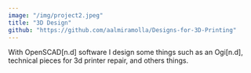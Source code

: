 ```yaml
---
image: "/img/project2.jpeg"
title: "3D Design"
github: "https://github.com/aalmiramolla/Designs-for-3D-Printing"
---
```


With OpenSCAD[n.d] software I design some things such as an Ogi[n.d], technical pieces for 3d printer repair, and others things.